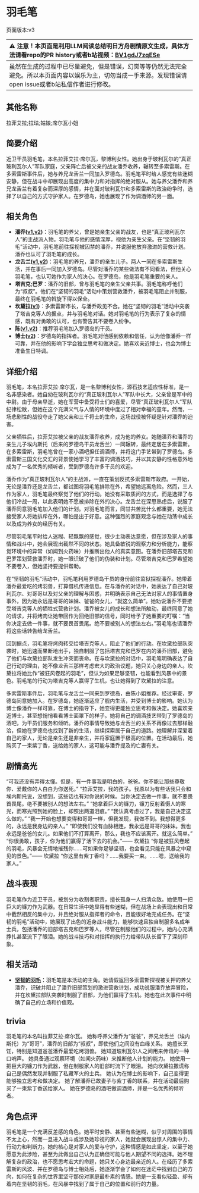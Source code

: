 # 羽毛笔
页面版本:v3
 

| :warning: 注意！本页面是利用LLM阅读总结明日方舟剧情原文生成，具体方法请看repo的PR history或者b站视频：[BV1gdJ7zqESe](https://www.bilibili.com/video/BV1gdJ7zqESe/)         |
|:----------------------------|
| 虽然在生成的过程中已尽量避免，但是错误，幻觉等等仍然无法完全避免。所以本页面内容以娱乐为主，切勿当成一手来源。发现错误请open issue或者b站私信作者进行修改。|



## 其他名称
拉菲艾拉;拉珐;姑娘;席尔瓦小姐
## 简要介绍
近卫干员羽毛笔，本名拉菲艾拉·席尔瓦，黎博利女性。她出身于玻利瓦尔的“真正玻利瓦尔人”军队家庭，父亲阵亡后被父亲的战友潘乔收养，辗转至多索雷斯。在多索雷斯事件后，她与养兄龙舌兰一同加入罗德岛。羽毛笔平时给人感觉有些迷糊安静，但在战斗中却展现出高度的集中力和对指挥的绝对服从。她与养父潘乔和养兄龙舌兰有着复杂而深厚的感情，并在面对玻利瓦尔和多索雷斯的政治纷争时，选择了以自己的方式守护家人。在罗德岛，她也展现了作为调酒师的另一面。
## 相关角色
-   **潘乔([v1](../chars/extended_char_pan_qiao.md),[v2](extended_char_pan_qiao.md))**：羽毛笔的养父，曾是她亲生父亲的战友，也是“真正玻利瓦尔人”的主战派人物。羽毛笔与他的感情深厚，视他为亲生父亲。在“坚韧的羽毛”活动中，羽毛笔前往探视被囚禁的潘乔，并说服他放弃激进的营救计划。潘乔也认可了羽毛笔的成长。
-   **龙舌兰([v1](../chars/char_486_takila.md),[v2](char_486_takila.md))**：羽毛笔的养兄，潘乔的亲生儿子。两人一同在多索雷斯生活，并在事后一同加入罗德岛。尽管对潘乔的某些做法有不同看法，但他关心羽毛笔，也认可她作为家人的决心。在罗德岛，他是羽毛笔重要的亲人。
-   **塔吉克;巴罗**：潘乔的旧部，曾与羽毛笔的亲生父亲共事。羽毛笔称呼他们为“叔叔”。他们在“坚韧的羽毛”活动中策划营救潘乔，被羽毛笔阻止并制服，最终在羽毛笔的斡旋下得以保全。
-   **坎黛拉([v1](../chars/extended_char_kan_dai_la.md))**：多索雷斯市长，与潘乔政见不合。她在“坚韧的羽毛”活动中突袭了塔吉克等人的据点，并与羽毛笔对话。她对羽毛笔的行为表示了复杂的情感，既有对勇敢的认可，也有警告其不要卷入纷争。
-   **陈([v1](../chars/char_010_chen.md),[v2](char_010_chen.md))**：推荐羽毛笔加入罗德岛的干员。
-   **博士([v2](extended_char_bo_shi.md))**：罗德岛的指挥者。羽毛笔对他感到依赖和信任，认为他像潘乔一样可靠，并在他的影响下学会独立思考和做决定。她喜欢亲近博士，也会为博士准备生日特调。
## 详细介绍
羽毛笔，本名拉菲艾拉·席尔瓦，是一名黎博利女性，源石技艺适应性标准，是一名非感染者。她自幼在玻利瓦尔的“真正玻利瓦尔人”军队中长大，父亲曾是军中的中尉。由于母亲早逝，她在军营中备受将士们的喜爱，尽管“真正玻利瓦尔人”军队纪律松散，但她在这个充满义气与人情的环境中度过了相对幸福的童年。然而，一场悲剧性的战役夺走了她父亲和三千将士的生命，这场战役被怀疑是针对潘乔的迫害。

父亲牺牲后，拉菲艾拉被父亲的战友潘乔收养，成为他的养女。她随潘乔和潘乔的亲生儿子埃内斯托（后来的罗德岛干员龙舌兰）一同辗转，最终定居在多索雷斯。在多索雷斯，羽毛笔曾在一家小酒吧担任调酒师，并将这门手艺带到了罗德岛。多索雷斯三国文化交汇的背景使她学习了丰富的调酒技巧，并以其安静的性格意外地成为了一名优秀的倾听者，受到罗德岛许多干员的欢迎。

潘乔作为“真正玻利瓦尔人”的主战派，一直在策划反抗多索雷斯市政府。一开始，无论是潘乔还是龙舌兰，都试图将羽毛笔排除在外，希望她远离危险。然而，三人作为家人，羽毛笔最终察觉了他们的行动。她没有采取质问的方式，而是选择了与他们冷战一周，以此表明她不愿被排除在外的决心。龙舌兰在深思熟虑后，说服了潘乔同意羽毛笔加入他们的计划。对羽毛笔而言，同甘共苦比什么都重要，她无法接受家人将她排斥在外，哪怕是出于好意。这种强烈的家庭观念与她在动荡中成长以及成为养女的经历有关。

尽管羽毛笔平时给人迷糊、轻飘飘的感觉，很少主动表达意愿，但在涉及家人的事情和战斗中，她会展现出截然不同的状态。她具备敏锐的观察力和分析能力，能察觉环境中的异常（如闻到火药味）并推断出他人的真实意图。在潘乔旧部塔吉克和巴罗策划营救潘乔时，她一眼识破了他们的伪装和计划。尽管塔吉克和巴罗希望她不要卷入，但她坚持要提供帮助。

在“坚韧的羽毛”活动中，羽毛笔利用罗德岛干员的身份前往监狱探视潘乔。她带着潘乔最爱吃的烤羽兽，打算借机传递信息。在与潘乔的对话中，她表达了自己对玻利瓦尔、对哥哥以及对父亲的理解与困惑，并明确表示自己无法对家人的事情置身事外，因为她永远是哥哥的妹妹、爸爸的女儿，“就这么简单”。她劝说潘乔不要接受塔吉克等人的牺牲式营救计划。潘乔被女儿的成长和想法所触动，最终同意了她的请求，并将烤肉让她带回作为回绝旧部的信号，同时给予了她重要的叮嘱：“当你决定去做一件事，就不要畏首畏尾。绝不要被别人的想法左右。”羽毛笔也请潘乔将这些话转告给龙舌兰。

回到据点，羽毛笔将烤肉转交给塔吉克等人，阻止了他们的行动。在坎黛拉部队突袭时，她迅速而果断地出手，独自制服了包括塔吉克和巴罗在内的潘乔旧部，避免了他们与坎黛拉部队发生冲突而丧命。在与坎黛拉的对话中，羽毛笔明确表达了自己行动的理由，她不像龙舌兰那样考虑宏大的政治议题，她只关心身边的亲人。坎黛拉将她比作“被狂风卷起的羽毛”，但认为如果足够坚韧，也能看到风暴中的景色。羽毛笔的行动为塔吉克等人赢得了生机，也让她得到了坎黛拉的注意。

多索雷斯事件后，羽毛笔与龙舌兰一同来到罗德岛，由陈小姐推荐。经过审查，罗德岛同意她加入。在罗德岛，她逐渐适应了舰内生活，并受到博士的影响。她认为博士像潘乔一样可靠，在博士的指导下，她变得更能独立思考和做决定。她喜欢亲近博士，甚至想悄悄看看博士面罩下的样子。她将自己的调酒技艺带到了罗德岛的酒吧，为干员们服务和倾听。潘乔的事情导致她与龙舌兰的关系不再像过去那样融洽，但她在罗德岛也找到了新的生活，继续探索属于自己的道路。她理解并深爱着自己的家人，无论是亲生还是非亲生，并将家庭置于极高的位置。在活动最后，她购买了一束紫丁香，送给她的家人，这可能与潘乔提及的亡妻有关。
## 剧情高光
“可我还没有弄得太懂。但是，有一件事我是明白的，爸爸。你不能让那些尊敬你、爱戴你的人白白为你送死。”
“拉菲艾拉，我的孩子。我原以为有些话我只会和埃内斯托说，没想到，这些话也有对你说的时候。当你决定去做一件事，就不要畏首畏尾。绝不要被别人的想法左右。”
“她拿着巨大的镰刀，镰刀反射着慑人的寒光，而寒光照到她的脸上，却照出两道泪痕。”
“我认真考虑过了，我是自己决定这么做的。”
“我一开始也想要变得和哥哥一样，但我发现，我做不到。我想得更多的，永远是我身边的亲人。”
“即使我们没有血脉相连，我永远是哥哥的妹妹。我也永远是爸爸的女儿。如果他们不打算离开，那么，我也不应该离开。就这么简单。”
“你很勇敢，孩子，你为他们赢得了活下去的机会。”—— 坎黛拉
“你是被狂风卷起的羽毛，风暴会无情地摧残你......可如果你足够坚韧，也会看见只能在风暴之中窥见的景色。”—— 坎黛拉
“你这里有紫丁香吗？......我要买一束。......嗯，送给我的家人。”
## 战斗表现
羽毛笔作为近卫干员，被划分为收割者职责，擅长孤身一人扫清众敌。她使用一把巨大的镰刀作为武器。在日常生活中她显得有些迷糊，但在战场上会表现出和日常中截然相反的集中力，并且绝对服从指挥者的命令，且能很好地完成任务。在“坚韧的羽毛”活动中，她展现了出色的近身战斗能力，能够快速且独自制服多名成年士兵，包括潘乔的旧部塔吉克和巴罗等人，尽管在制服他们的过程中，她内心充满挣扎甚至流下了眼泪。她的战斗技巧和对指挥的执行力给带队队长留下了深刻印象。
## 相关活动
-   **[坚韧的羽毛](../stories/story_crow_set_1.md)**：羽毛笔是本活动的主角。她请假返回多索雷斯探视被关押的养父潘乔，识破并阻止了潘乔旧部策划的激进营救计划，成功说服潘乔放弃冒险，并在坎黛拉部队突袭时制服了旧部，为他们赢得了生机。她也在此次事件中明确了自己的立场和价值观。
## trivia
羽毛笔的本名叫拉菲艾拉·席尔瓦。
她称呼养父潘乔为“爸爸”，养兄龙舌兰（埃内斯托）为“哥哥”，潘乔的旧部为“叔叔”，即使他们之间没有血缘关系。
她擅长烹饪，特别是知道爸爸潘乔最爱吃烤羽兽。
她知道玻利瓦尔人之间用来传讯的一种口哨声。
她具备通过观察环境（如闻火药味）来推断他人计划的能力。
她使用一把巨大的镰刀作为武器，但在制服家人的旧部时流下了眼泪。
她向坎黛拉撒谎称自己是偶然发现并制服了私藏军火的士兵。
她认为在博士的影响下，自己变得更能够独立思考和做决定。
她了解潘乔已故妻子与紫丁香的联系，并在活动最后购买了一束紫丁香送给家人。
她在罗德岛的酒吧做调酒师，并是一名优秀的倾听者。
## 角色点评
羽毛笔是一个充满反差感的角色。她平时安静、甚至有些迷糊，似乎对周围的事情不太上心，然而一旦进入战斗或涉及她珍视的家人，她就会展现出惊人的集中力、行动力和判断力。她的核心是对家人的爱与守护，这种情感是如此坚定，以至于她愿意为此涉险，甚至为此做出自己认为正确但可能与他人期望不同的选择。她不理解复杂的政治，也不愿思考宏大的命题，她只关心身边最亲近的人。在经历了多索雷斯的风波、并在罗德岛与博士相处后，她逐渐学会了如何在迷茫中找到自己的方向，如何在复杂的世界里坚守那份对家庭最朴素的情感。她是一支看似轻盈、却有着内在坚韧的羽毛，在风暴中找到了属于自己的位置和前行的力量。